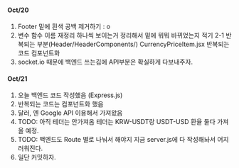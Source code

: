 #### Oct/20 
1. Footer 밑에 흰색 공백 제거하기 : o 
2. 변수 함수 이름 재정리 하나씩 보이는거 정리해서 밑에 뭐뭐 바뀌었는지 적기 
  2-1 반복되는 부분(Header/HeaderComponents/) CurrencyPriceItem.jsx 반복되는 코드 컴포넌트화
3. socket.io 때문에 백엔드 쓰는김에 API부분은 확실하게 다보내주자. 

#### Oct/21
1. 오늘 백엔드 코드 작성했음 (Express.js)
2. 반복되는 코드는 컴포넌트화 했음 
3. 달러, 엔 Google API 이용해서 가져왔음 
4. TODO: 아직 테더는 안가져옴 테더는 KRW-USDT랑 USDT-USD 환율 둘다 가져올 예정.
5. TODO: 백엔드도 Route 별로 나눠서 해야지 지금 server.js에 다 작성해놔서 어지러워진다.
6. 일단 커밋하자.